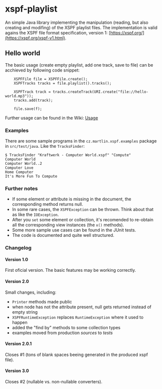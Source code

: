 # xspf-playlist

An simple Java library implementing the manipulation (reading, but also creating and modifing) of the XSPF playlist files. The implementation is valid agains the XSPF file format specification, version 1: [https://xspf.org/](https://xspf.org/xspf-v1.html). 

## Hello world
The basic usage (create empty playlist, add one track, save to file) can be acchieved by following code snippet:
````
	XSPFFile file = XSPFFile.create();
	XSPFTracks tracks = file.playlist().tracks();

	XSPFTrack track = tracks.createTrack(URI.create("file://hello-world.mp3"));
	tracks.add(track);

	file.save(f);
````

Further usage can be found in the Wiki: [Usage](https://github.com/martlin2cz/xspf-playlist/wiki/Usage) 


### Examples
There are some sample programs in the `cz.martlin.xspf.examples` package in `src/test/java`. Like the `TracksFinder`:
````
$ TracksFinder "Kraftwerk - Computer World.xspf" "Compute"
Computer World
Computer World..2
Computer Love
Home Computer
It's More Fun To Compute
````

### Further notes
 - If some element or attribute is missing in the document, the corresponding method returns null.
 - In some rare cases, the `XSPFException` can be thrown. Think about that as like the `IOException`.
 - After you `set` some element or collection, it's recomended to re-obtain all the corresponding view instances (the `x()` methods).
 - Some more sample use cases can be found in the JUnit tests.
 - The code is documented and quite well structured.

### Changelog
#### Version 1.0
First oficial version. The basic features may be working correctly.

#### Version 2.0
Small changes, including:
 - `Printer` methods made public
 - when node has not the attribute present, null gets returned instead of empty string
 - `XSPFRuntimeException` replaces `RuntimeException` where it used to happen
 - added the "find by" methods to some collection types
 - examples moved from production _sources_ to _tests_

#### Version 2.0.1
Closes #1 (tons of blank spaces beeing generated in the produced xspf file).

#### Version 3.0
Closes #2 (nullable vs. non-nullable converters).


